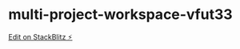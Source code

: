 # multi-project-workspace-vfut33

[Edit on StackBlitz ⚡️](https://stackblitz.com/edit/multi-project-workspace-vfut33)